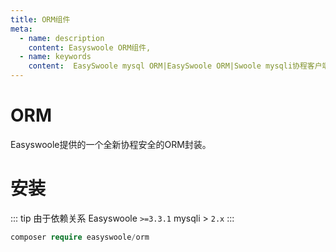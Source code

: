 ```yaml
---
title: ORM组件
meta:
  - name: description
    content: Easyswoole ORM组件,
  - name: keywords
    content:  EasySwoole mysql ORM|EasySwoole ORM|Swoole mysqli协程客户端|swoole ORM
---
```

# ORM
Easyswoole提供的一个全新协程安全的ORM封装。
# 安装

::: tip
由于依赖关系
Easyswoole  `>=3.3.1` 
mysqli > `2.x`
:::
```php
composer require easyswoole/orm
```